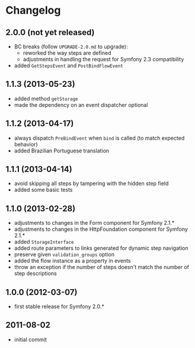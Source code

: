 # Changelog

## 2.0.0 (not yet released)

* BC breaks (follow `UPGRADE-2.0.md` to upgrade):
  * reworked the way steps are defined
  * adjustments in handling the request for Symfony 2.3 compatibility
* added `GetStepsEvent` and `PostBindFlowEvent`

## 1.1.3 (2013-05-23)

* added method `getStorage`
* made the dependency on an event dispatcher optional

## 1.1.2 (2013-04-17)

* always dispatch `PreBindEvent` when `bind` is called (to match expected behavior)
* added Brazilian Portuguese translation

## 1.1.1 (2013-04-14)

* avoid skipping all steps by tampering with the hidden step field
* added some basic tests

## 1.1.0 (2013-02-28)

* adjustments to changes in the Form component for Symfony 2.1.*
* adjustments to changes in the HttpFoundation component for Symfony 2.1.*
* added `StorageInterface`
* added route parameters to links generated for dynamic step navigation
* preserve given `validation_groups` option
* added the flow instance as a property in events
* throw an exception if the number of steps doesn't match the number of step descriptions

## 1.0.0 (2012-03-07)

* first stable release for Symfony 2.0.*

## 2011-08-02

* initial commit
